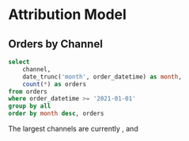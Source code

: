 # Attribution Model

## Orders by Channel

```sql orders
select 
    channel,
    date_trunc('month', order_datetime) as month,
    count(*) as orders
from orders
where order_datetime >= '2021-01-01'
group by all
order by month desc, orders
```

The largest channels are currently <Value data={orders} row=5/>, <Value data={orders} row=4/> and <Value data={orders} row=3/>

<BarChart
    title='Orders attributed to each channel'
    data={orders}
    x=month
    y=orders
    series=channel
/>